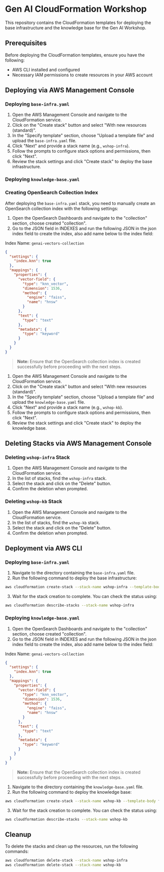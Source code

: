 # Gen AI CloudFormation Workshop

This repository contains the CloudFormation templates for deploying the base infrastructure and the knowledge base for the Gen AI Workshop.

## Prerequisites

Before deploying the CloudFormation templates, ensure you have the following:

- AWS CLI installed and configured
- Necessary IAM permissions to create resources in your AWS account

## Deploying via AWS Management Console

### Deploying `base-infra.yaml`

1. Open the AWS Management Console and navigate to the CloudFormation service.
2. Click on the "Create stack" button and select "With new resources (standard)".
3. In the "Specify template" section, choose "Upload a template file" and upload the `base-infra.yaml` file.
4. Click "Next" and provide a stack name (e.g., `wshop-infra`).
5. Follow the prompts to configure stack options and permissions, then click "Next".
6. Review the stack settings and click "Create stack" to deploy the base infrastructure.

### Deploying `knowledge-base.yaml`

### Creating OpenSearch Collection Index

After deploying the `base-infra.yaml` stack, you need to manually create an OpenSearch collection index with the following settings:

1. Open the OpenSearch Dashboards and navigate to the "collection" section, choose created "collection".
2. Go to the JSON field in INDEXES and run the following JSON in the json index field to create the index, also add name below to the index field:

Index Name: `genai-vectors-collection`

  ```json
  {
    "settings": {
      "index.knn": true
    },
    "mappings": {
      "properties": {
        "vector-field": {
          "type": "knn_vector",
          "dimension": 1536,
          "method": {
            "engine": "faiss",
            "name": "hnsw"
          }
        },
        "text": {
          "type": "text"
        },
        "metadata": {
          "type": "keyword"
        }
      }
    }
  }
  ```

> **Note:** Ensure that the OpenSearch collection index is created successfully before proceeding with the next steps.
1. Open the AWS Management Console and navigate to the CloudFormation service.
2. Click on the "Create stack" button and select "With new resources (standard)".
3. In the "Specify template" section, choose "Upload a template file" and upload the `knowledge-base.yaml` file.
4. Click "Next" and provide a stack name (e.g., `wshop-kb`).
5. Follow the prompts to configure stack options and permissions, then click "Next".
6. Review the stack settings and click "Create stack" to deploy the knowledge base.

## Deleting Stacks via AWS Management Console

### Deleting `wshop-infra` Stack

1. Open the AWS Management Console and navigate to the CloudFormation service.
2. In the list of stacks, find the `wshop-infra` stack.
3. Select the stack and click on the "Delete" button.
4. Confirm the deletion when prompted.

### Deleting `wshop-kb` Stack

1. Open the AWS Management Console and navigate to the CloudFormation service.
2. In the list of stacks, find the `wshop-kb` stack.
3. Select the stack and click on the "Delete" button.
4. Confirm the deletion when prompted.


## Deployment via AWS CLI

### Deploying `base-infra.yaml`

1. Navigate to the directory containing the `base-infra.yaml` file.
2. Run the following command to deploy the base infrastructure:

  ```sh
  aws cloudformation create-stack --stack-name wshop-infra --template-body file://base-infra.yaml --capabilities CAPABILITY_NAMED_IAM
  ```

3. Wait for the stack creation to complete. You can check the status using:

  ```sh
  aws cloudformation describe-stacks --stack-name wshop-infra
  ```

### Deploying `knowledge-base.yaml`
1. Open the OpenSearch Dashboards and navigate to the "collection" section, choose created "collection".
2. Go to the JSON field in INDEXES and run the following JSON in the json index field to create the index, also add name below to the index field:

Index Name: `genai-vectors-collection`

  ```json
  {
    "settings": {
      "index.knn": true
    },
    "mappings": {
      "properties": {
        "vector-field": {
          "type": "knn_vector",
          "dimension": 1536,
          "method": {
            "engine": "faiss",
            "name": "hnsw"
          }
        },
        "text": {
          "type": "text"
        },
        "metadata": {
          "type": "keyword"
        }
      }
    }
  }
  ```

> **Note:** Ensure that the OpenSearch collection index is created successfully before proceeding with the next steps.
1. Navigate to the directory containing the `knowledge-base.yaml` file.
2. Run the following command to deploy the knowledge base:

  ```sh
  aws cloudformation create-stack --stack-name wshop-kb --template-body file://knowledge-base.yaml --capabilities CAPABILITY_NAMED_IAM
  ```

3. Wait for the stack creation to complete. You can check the status using:

  ```sh
  aws cloudformation describe-stacks --stack-name wshop-kb
  ```

## Cleanup

To delete the stacks and clean up the resources, run the following commands:

```sh
aws cloudformation delete-stack --stack-name wshop-infra
aws cloudformation delete-stack --stack-name wshop-kb
```
